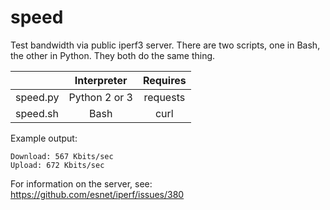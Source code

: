 # speed
Test bandwidth via public iperf3 server. There are two scripts, one in Bash, the other in Python. They both do the same thing.

|          |  Interpreter  | Requires |
|----------|:-------------:|:--------:|
| speed.py | Python 2 or 3 | requests |
| speed.sh |      Bash     |   curl   |

Example output:

    Download: 567 Kbits/sec
    Upload: 672 Kbits/sec

For information on the server, see: https://github.com/esnet/iperf/issues/380
